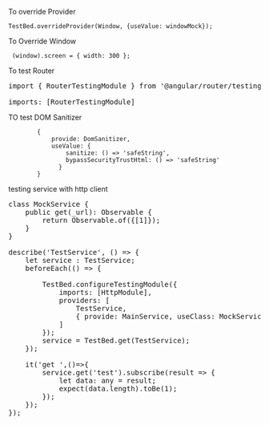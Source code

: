 To override Provider

    TestBed.overrideProvider(Window, {useValue: windowMock});

To Override Window

<code> (<any>window).screen = { width: 300 }; </code>
  
To test Router

<pre>
import { RouterTestingModule } from '@angular/router/testing';

imports: [RouterTestingModule]
</pre>

TO test DOM Sanitizer

            {
                provide: DomSanitizer,
                useValue: {
                    sanitize: () => 'safeString',
                    bypassSecurityTrustHtml: () => 'safeString'
                  }
            }


testing service with http client
<pre>
class MockService {
    public get(_url): Observable<any> {
        return Observable.of({[1]});
    }
}

describe('TestService', () => {
    let service : TestService;
    beforeEach(() => {

        TestBed.configureTestingModule({
            imports: [HttpModule],
            providers: [
                TestService,
                { provide: MainService, useClass: MockService }
            ]
        });
        service = TestBed.get(TestService);
    });

    it('get ',()=>{
        service.get('test').subscribe(result => {
            let data: any = result;
            expect(data.length).toBe(1);
        });
    });
});
</pre>
